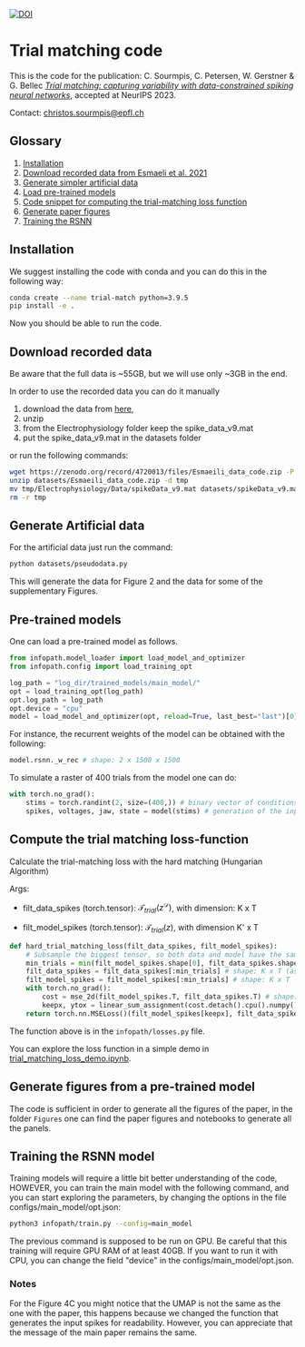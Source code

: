 [![DOI](https://zenodo.org/badge/DOI/10.5281/zenodo.10006599.svg)](https://doi.org/10.5281/zenodo.10006599)

# Trial matching code

This is the code for the publication:
C. Sourmpis, C. Petersen, W. Gerstner & G. Bellec
[*Trial matching: capturing variability with data-constrained spiking neural networks*](https://neurips.cc/virtual/2023/poster/71974), accepted at NeurIPS 2023.

Contact:
[christos.sourmpis@epfl.ch](mailto:christos.sourmpis@epfl.ch)


## Glossary
1) [Installation](#Installation)
2) [Download recorded data from Esmaeli et al. 2021](#download-recorded-data)
3) [Generate simpler artificial data](#generate-artificial-data)
4) [Load pre-trained models](#pre-trained-models)
5) [Code snippet for computing the trial-matching loss function](#compute-the-trial-matching-loss-function)
6) [Generate paper figures](#generate-figures-from-a-pre-trained-model)
7) [Training the RSNN](#training-the-rsnn-model)

## Installation
We suggest installing the code with conda and you can do this in the following way:

```bash
conda create --name trial-match python=3.9.5
pip install -e .
```
Now you should be able to run the code.

## Download recorded data
Be aware that the full data is ~55GB, but we will use only ~3GB in the end.

In order to use the recorded data you can do it manually 
1. download the data from [here](https://zenodo.org/record/4720013), 
2. unzip 
3. from the Electrophysiology folder keep the spike_data_v9.mat 
4. put the spike_data_v9.mat in the datasets folder 

or run the following commands:

```bash
wget https://zenodo.org/record/4720013/files/Esmaeili_data_code.zip -P datasets
unzip datasets/Esmaeili_data_code.zip -d tmp
mv tmp/Electrophysiology/Data/spikeData_v9.mat datasets/spikeData_v9.mat
rm -r tmp
```

## Generate Artificial data
For the artificial data just run the command:
```bash
python datasets/pseudodata.py
```
This will generate the data for Figure 2 and the data for some of the supplementary Figures.

## Pre-trained models 

One can load a pre-trained model as follows.

```python
from infopath.model_loader import load_model_and_optimizer
from infopath.config import load_training_opt

log_path = "log_dir/trained_models/main_model/"
opt = load_training_opt(log_path)
opt.log_path = log_path
opt.device = "cpu"
model = load_model_and_optimizer(opt, reload=True, last_best="last")[0]
```

For instance, the recurrent weights of the model can be obtained with the following:
```python
model.rsnn._w_rec # shape: 2 x 1500 x 1500
```

To simulate a raster of 400 trials from the model one can do:
```python
with torch.no_grad():
    stims = torch.randint(2, size=(400,)) # binary vector of conditions (absence or presence of whisker stimulation)
    spikes, voltages, jaw, state = model(stims) # generation of the input spikes and simulation of the RSNN
```

## Compute the trial matching loss-function

Calculate the trial-matching loss with the hard matching (Hungarian Algorithm)

Args:


* filt_data_spikes (torch.tensor): $\mathcal{T}_{trial}(z^\mathcal{D})$, with dimension: K x T

* filt_model_spikes (torch.tensor): $\mathcal{T}_{trial}(z)$, with dimension K'  x T

```python
def hard_trial_matching_loss(filt_data_spikes, filt_model_spikes):
    # Subsample the biggest tensor, so both data and model have the same #trials
    min_trials = min(filt_model_spikes.shape[0], filt_data_spikes.shape[0])
    filt_data_spikes = filt_data_spikes[:min_trials] # shape: K x T (assuming K = min(K,K'))
    filt_model_spikes = filt_model_spikes[:min_trials] # shape: K x T
    with torch.no_grad():
        cost = mse_2d(filt_model_spikes.T, filt_data_spikes.T) # shape: K x K 
        keepx, ytox = linear_sum_assignment(cost.detach().cpu().numpy()) # keepx and ytox are trial indices
    return torch.nn.MSELoss()(filt_model_spikes[keepx], filt_data_spikes[ytox])
```

The function above is in the `infopath/losses.py` file.

You can explore the loss function in a simple demo in [trial_matching_loss_demo.ipynb](trial_matching_loss_demo.ipynb).


## Generate figures from a pre-trained model

The code is sufficient in order to generate all the figures of the paper, in the folder `Figures` one can find the paper figures and notebooks to generate all the panels.

## Training the RSNN model

Training models will require a little bit better understanding of the code, HOWEVER, you can train the main model with the following command, and you can start exploring the parameters, by changing the options in the file configs/main_model/opt.json:

```bash
python3 infopath/train.py --config=main_model
```
The previous command is supposed to be run on GPU. Be careful that this training will require GPU RAM of at least 40GB. If you want to run it with CPU, you can change the field "device" in the configs/main_model/opt.json.

### Notes
For the Figure 4C you might notice that the UMAP is not the same as the one with the paper, this happens because we changed the function that generates the input spikes for readability. However, you can appreciate that the message of the main paper remains the same.
